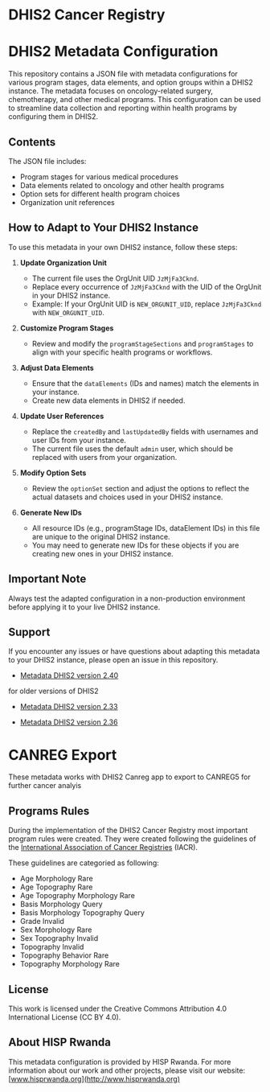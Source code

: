 # DHIS2 Cancer Registry
# DHIS2 Metadata Configuration

This repository contains a JSON file with metadata configurations for various program stages, data elements, and option groups within a DHIS2 instance. The metadata focuses on oncology-related surgery, chemotherapy, and other medical programs. This configuration can be used to streamline data collection and reporting within health programs by configuring them in DHIS2.

## Contents

The JSON file includes:
- Program stages for various medical procedures
- Data elements related to oncology and other health programs
- Option sets for different health program choices
- Organization unit references

## How to Adapt to Your DHIS2 Instance

To use this metadata in your own DHIS2 instance, follow these steps:

1. **Update Organization Unit**
   - The current file uses the OrgUnit UID `JzMjFa3Cknd`.
   - Replace every occurrence of `JzMjFa3Cknd` with the UID of the OrgUnit in your DHIS2 instance.
   - Example: If your OrgUnit UID is `NEW_ORGUNIT_UID`, replace `JzMjFa3Cknd` with `NEW_ORGUNIT_UID`.

2. **Customize Program Stages**
   - Review and modify the `programStageSections` and `programStages` to align with your specific health programs or workflows.

3. **Adjust Data Elements**
   - Ensure that the `dataElements` (IDs and names) match the elements in your instance.
   - Create new data elements in DHIS2 if needed.

4. **Update User References**
   - Replace the `createdBy` and `lastUpdatedBy` fields with usernames and user IDs from your instance.
   - The current file uses the default `admin` user, which should be replaced with users from your organization.

5. **Modify Option Sets**
   - Review the `optionSet` section and adjust the options to reflect the actual datasets and choices used in your DHIS2 instance.

6. **Generate New IDs**
   - All resource IDs (e.g., programStage IDs, dataElement IDs) in this file are unique to the original DHIS2 instance.
   - You may need to generate new IDs for these objects if you are creating new ones in your DHIS2 instance.

## Important Note

Always test the adapted configuration in a non-production environment before applying it to your live DHIS2 instance.

## Support

If you encounter any issues or have questions about adapting this metadata to your DHIS2 instance, please open an issue in this repository.



- [Metadata DHIS2 version 2.40](https://github.com/hisprwanda/dhis2canceregistry/blob/main/metadataDHIS23.36.v2json)

for older versions of DHIS2
- [Metadata DHIS2 version 2.33](https://github.com/hisprwanda/dhis2canceregistry/blob/main/metadata_program.json)

- [Metadata DHIS2 version 2.36](https://github.com/hisprwanda/dhis2canceregistry/blob/main/metadataDHIS23.36.v2json)

# CANREG Export
These metadata works with DHIS2 Canreg app to export to CANREG5 for further cancer analyis

## Programs Rules
  During the implementation of the DHIS2 Cancer Registry most important program rules were created. 
  They were created following the guidelines of the [International Association of Cancer Registries](http://www.iacr.com.fr/) (IACR).
  
  These guidelines are categoried as following:
  - Age Morphology Rare
  - Age Topography Rare
  - Age Topography Morphology Rare
  - Basis Morphology Query
  - Basis Morphology Topography Query
  - Grade Invalid
  - Sex Morphology Rare
  - Sex Topography Invalid
  - Topography Invalid
  - Topography Behavior Rare
  - Topography Morphology Rare

## License

This work is licensed under the Creative Commons Attribution 4.0 International License (CC BY 4.0).

## About HISP Rwanda
This metadata configuration is provided by HISP Rwanda. For more information about our work and other projects, please visit our website: [www.hisprwanda.org](http://www.hisprwanda.org)

